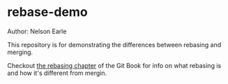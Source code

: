 # rebase-demo

Author: Nelson Earle

This repository is for demonstrating the differences between rebasing and
merging.

Checkout [the rebasing chapter][rebasing-chapter] of the Git Book for info on
what rebasing is and how it's different from mergin.

[rebasing-chapter]: https://git-scm.com/book/en/v2/Git-Branching-Rebasing

